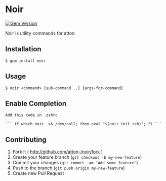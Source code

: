 # Noir
[![Gem Version](https://badge.fury.io/rb/noir.svg)](http://badge.fury.io/rb/noir)

Noir is utility commands for atton.


## Installation

    $ gem install noir

## Usage

    $ noir <command> [sub-command...] [args-for-command]

## Enable Completion

    Add this code in .zshrc

    ``` if which noir  >& /dev/null; then eval "$(noir init zsh)"; fi ```

## Contributing

1. Fork it ( http://github.com/atton-/noir/fork )
2. Create your feature branch (`git checkout -b my-new-feature`)
3. Commit your changes (`git commit -am 'Add some feature'`)
4. Push to the branch (`git push origin my-new-feature`)
5. Create new Pull Request
